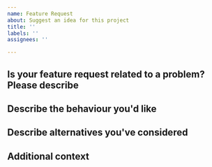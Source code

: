 ```yaml
---
name: Feature Request
about: Suggest an idea for this project
title: ''
labels: ''
assignees: ''

---
```


## Is your feature request related to a problem? Please describe
<!-- A clear and concise description of what the problem is. Example: I'm always frustrated when [...] because [...]  -->

## Describe the behaviour you'd like
<!-- A clear and concise description of what you want to happen. -->

## Describe alternatives you've considered
<!-- A clear and concise description of any alternative solutions or features you've considered. -->

## Additional context
<!-- Add any other context or screenshots about the feature request here. Please also link to the related public issue in the gitpod repo -->
